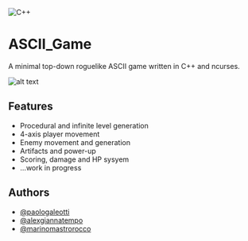![C++](https://img.shields.io/badge/c++-%2300599C.svg?style=for-the-badge&logo=c%2B%2B&logoColor=white)
# ASCII_Game
A minimal top-down roguelike ASCII game written in C++ and ncurses.

![alt text](https://media.discordapp.net/attachments/831473528565268520/981992430905724928/asciigame.png)
## Features

- Procedural and infinite level generation
- 4-axis player movement
- Enemy movement and generation 
- Artifacts and power-up
- Scoring, damage and HP sysyem
- ...work in progress
## Authors

- [@paologaleotti](https://github.com/paologaleotti)
- [@alexgiannatempo](https://github.com/AxelG02)
- [@marinomastrorocco](https://github.com/Marino43x)

